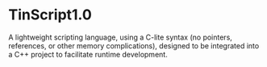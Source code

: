 TinScript1.0
============

A lightweight scripting language, using a C-lite syntax (no pointers, references, or other
memory complications), designed to be integrated into a C++ project to facilitate runtime development.
